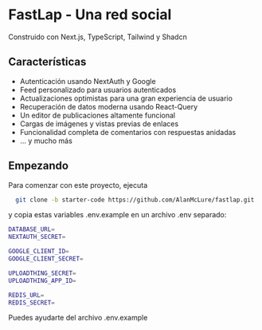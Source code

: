 # FastLap - Una red social

Construido con Next.js, TypeScript, Tailwind y Shadcn

## Características

 - Autenticación usando NextAuth y Google
 - Feed personalizado para usuarios autenticados
 - Actualizaciones optimistas para una gran experiencia de usuario
 - Recuperación de datos moderna usando React-Query
 - Un editor de publicaciones altamente funcional
 - Cargas de imágenes y vistas previas de enlaces
 - Funcionalidad completa de comentarios con respuestas anidadas
 - ... y mucho más

## Empezando

Para comenzar con este proyecto, ejecuta

```bash
  git clone -b starter-code https://github.com/AlanMcLure/fastlap.git
```

y copia estas variables .env.example en un archivo .env separado:

```bash
DATABASE_URL=
NEXTAUTH_SECRET=

GOOGLE_CLIENT_ID=
GOOGLE_CLIENT_SECRET=

UPLOADTHING_SECRET=
UPLOADTHING_APP_ID=

REDIS_URL=
REDIS_SECRET=
```

Puedes ayudarte del archivo .env.example